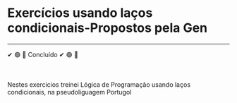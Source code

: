 <h1>Exercícios usando laços condicionais-Propostos pela Gen </h1>
<hr>
<p>&#x2714; &#x1F7E2; &#x1F4D7; Concluído &#x2714; &#x1F7E2; &#x1F4D7;</p>
<br>
<p> Nestes exercicios treinei Lógica de Programação usando laços condicionais, na pseudoliguagem Portugol </p>

